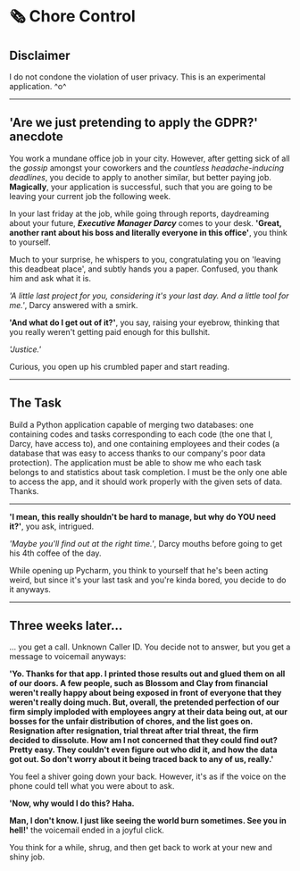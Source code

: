 # 🗞️ Chore Control

## Disclaimer
I do not condone the violation of user privacy. This is an experimental application. ^o^

---

## 'Are we just pretending to apply the GDPR?' anecdote
You work a mundane office job in your city. However, after getting sick of all the *gossip* amongst your coworkers and the *countless headache-inducing deadlines*, you decide to apply to another similar, but better paying job. **Magically**, your application is successful, such that you are going to be leaving your current job the following week. 

In your last friday at the job, while going through reports, daydreaming about your future, ***Executive Manager Darcy*** comes to your desk. **'Great, another rant about his boss and literally everyone in this office'**, you think to yourself.

Much to your surprise, he whispers to you, congratulating you on 'leaving this deadbeat place', and subtly hands you a paper. Confused, you thank him and ask what it is.

*'A little last project for you, considering it's your last day. And a little tool for me.'*, Darcy answered with a smirk.

**'And what do I get out of it?'**, you say, raising your eyebrow, thinking that you really weren't getting paid enough for this bullshit.

*'Justice.'*

Curious, you open up his crumbled paper and start reading.

---  
  
## The Task
Build a Python application capable of merging two databases: one containing codes and tasks corresponding to each code (the one that I, Darcy, have access to), and one containing employees and their codes (a database that was easy to access thanks to our company's poor data protection). The application must be able to show me who each task belongs to and statistics about task completion. I must be the only one able to access the app, and it should work properly with the given sets of data. Thanks.

---  

**'I mean, this really shouldn't be hard to manage, but why do YOU need it?'**, you ask, intrigued.

*'Maybe you'll find out at the right time.'*, Darcy mouths before going to get his 4th coffee of the day. 

While opening up Pycharm, you think to yourself that he's been acting weird, but since it's your last task and you're kinda bored, you decide to do it anyways.

---
## Three weeks later...

... you get a call. Unknown Caller ID. You decide not to answer, but you get a message to voicemail anyways:

**'Yo. Thanks for that app. I printed those results out and glued them on all of our doors. A few people, such as Blossom and Clay from financial weren't really happy about being exposed in front of everyone that they weren't really doing much. But, overall, the pretended perfection of our firm simply imploded with employees angry at their data being out, at our bosses for the unfair distribution of chores, and the list goes on. Resignation after resignation, trial threat after trial threat, the firm decided to dissolute. How am I not concerned that they could find out? Pretty easy. They couldn't even figure out who did it, and how the data got out. So don't worry about it being traced back to any of us, really.'**

You feel a shiver going down your back. However, it's as if the voice on the phone could tell what you were about to ask.

**'Now, why would I do this? Haha.**  
  
**Man, I don't know. I just like seeing the world burn sometimes. See you in hell!'** the voicemail ended in a joyful click.

You think for a while, shrug, and then get back to work at your new and shiny job.
